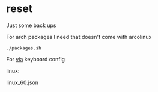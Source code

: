 # reset

Just some back ups

For arch packages I need that doesn't come with arcolinux

    ./packages.sh

For [via](https://caniusevia.com/) keyboard config

linux:

linux_60.json
